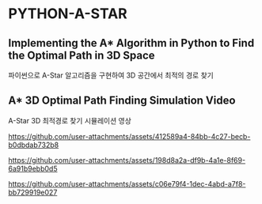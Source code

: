 # PYTHON-A-STAR
## Implementing the A* Algorithm in Python to Find the Optimal Path in 3D Space

파이썬으로 A-Star 알고리즘을 구현하여 3D 공간에서 최적의 경로 찾기


## A* 3D Optimal Path Finding Simulation Video

A-Star 3D 최적경로 찾기 시뮬레이션 영상





https://github.com/user-attachments/assets/412589a4-84bb-4c27-becb-b0dbdab732b8

https://github.com/user-attachments/assets/198d8a2a-df9b-4a1e-8f69-6a91b9ebb0d5

https://github.com/user-attachments/assets/c06e79f4-1dec-4abd-a7f8-bb729919e027



